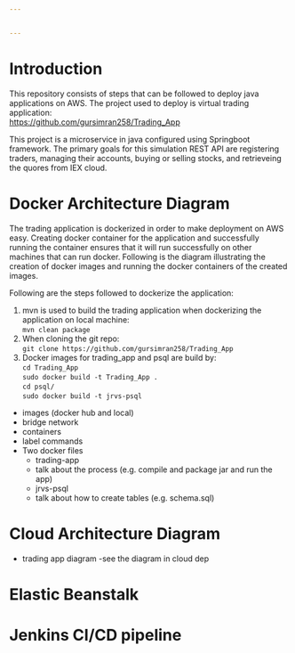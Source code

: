 ```yaml
---


---
```


<h1 id="introduction">Introduction</h1>
<p>This repository consists of steps that can be followed to deploy java applications on AWS. The project used to deploy is virtual trading application:<br>
<a href="https://github.com/gursimran258/Trading_App">https://github.com/gursimran258/Trading_App</a></p>
<p>This project is a microservice in java configured using Springboot framework. The primary goals for this simulation REST API are registering traders, managing their accounts, buying or selling stocks, and retrieveing the quores from IEX cloud.</p>
<h1 id="docker-architecture-diagram">Docker Architecture Diagram</h1>
<p>The trading application is dockerized in order to make deployment on AWS easy.  Creating docker container for the application and successfully running the container ensures that it will run successfully on other machines that can run docker. Following is the diagram illustrating the creation of docker images and running the docker containers of the created images.</p>
<p>Following are the steps followed to dockerize the application:</p>
<ol>
<li>mvn is used to build the trading application when dockerizing the application on local machine:<br>
<code>mvn clean package</code></li>
<li>When  cloning the git repo:<br>
<code>git clone https://github.com/gursimran258/Trading_App</code></li>
<li>Docker images for trading_app and psql are build by:<br>
<code>cd Trading_App</code><br>
<code>sudo docker build -t Trading_App .</code><br>
<code>cd psql/</code><br>
<code>sudo docker build -t jrvs-psql</code></li>
</ol>
<ul>
<li>images (docker hub and local)</li>
<li>bridge network</li>
<li>containers</li>
<li>label commands</li>
<li>Two docker files
<ul>
<li>trading-app</li>
<li>talk about the process (e.g. compile and package jar and run the app)</li>
<li>jrvs-psql</li>
<li>talk about how to create tables (e.g. schema.sql)</li>
</ul>
</li>
</ul>
<h1 id="cloud-architecture-diagram">Cloud Architecture Diagram</h1>
<ul>
<li>trading app diagram  -see the diagram in cloud dep</li>
</ul>
<h1 id="elastic-beanstalk">Elastic Beanstalk</h1>
<h1 id="jenkins-cicd-pipeline">Jenkins CI/CD pipeline</h1>

